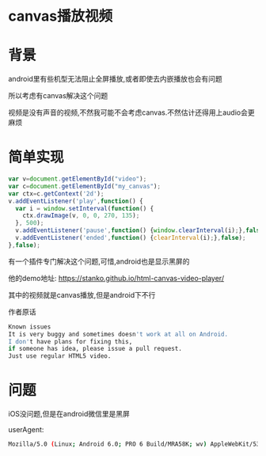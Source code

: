 # canvas播放视频

# 背景

android里有些机型无法阻止全屏播放,或者即使去内嵌播放也会有问题

所以考虑有canvas解决这个问题

视频是没有声音的视频,不然我可能不会考虑canvas.不然估计还得用上audio会更麻烦

# 简单实现

```javascript
var v=document.getElementById("video");
var c=document.getElementById("my_canvas");
var ctx=c.getContext('2d');
v.addEventListener('play',function() { 
  var i = window.setInterval(function() {
    ctx.drawImage(v, 0, 0, 270, 135);
  }, 500);
  v.addEventListener('pause',function() {window.clearInterval(i);},false);
  v.addEventListener('ended',function() {clearInterval(i);},false);
},false);
```

有一个插件专门解决这个问题,可惜,android也是显示黑屏的

他的demo地址: https://stanko.github.io/html-canvas-video-player/

其中的视频就是canvas播放,但是android下不行

作者原话

```bash
Known issues
It is very buggy and sometimes doesn't work at all on Android. 
I don't have plans for fixing this, 
if someone has idea, please issue a pull request. 
Just use regular HTML5 video.
```

# 问题

iOS没问题,但是在android微信里是黑屏

userAgent:

```bash
Mozilla/5.0 (Linux; Android 6.0; PRO 6 Build/MRA58K; wv) AppleWebKit/537.36 (KHTML, like Gecko) Version/4.0 Chrome/53.0.2785.49 Mobile MQQBrowser/6.2 TBS/043024 Safari/537.36
```